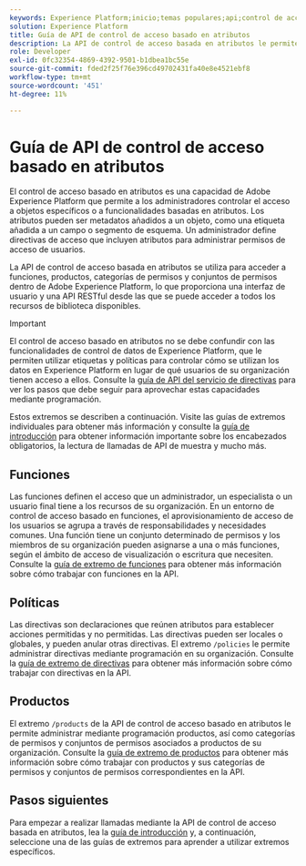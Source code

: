 ```yaml
---
keywords: Experience Platform;inicio;temas populares;api;control de acceso basado en atributos;Control de acceso basado en atributos
solution: Experience Platform
title: Guía de API de control de acceso basado en atributos
description: La API de control de acceso basada en atributos le permite administrar mediante programación las funciones y las directivas de acceso dentro de Adobe Experience Platform. Siga esta guía para aprender a realizar operaciones clave con la API.
role: Developer
exl-id: 0fc32354-4869-4392-9501-b1dbea1bc55e
source-git-commit: fded2f25f76e396cd49702431fa40e8e4521ebf8
workflow-type: tm+mt
source-wordcount: '451'
ht-degree: 11%

---
```


# Guía de API de control de acceso basado en atributos

El control de acceso basado en atributos es una capacidad de Adobe Experience Platform que permite a los administradores controlar el acceso a objetos específicos o a funcionalidades basadas en atributos. Los atributos pueden ser metadatos añadidos a un objeto, como una etiqueta añadida a un campo o segmento de esquema. Un administrador define directivas de acceso que incluyen atributos para administrar permisos de acceso de usuarios.

La API de control de acceso basada en atributos se utiliza para acceder a funciones, productos, categorías de permisos y conjuntos de permisos dentro de Adobe Experience Platform, lo que proporciona una interfaz de usuario y una API RESTful desde las que se puede acceder a todos los recursos de biblioteca disponibles.

>[!IMPORTANT]
>
>El control de acceso basado en atributos no se debe confundir con las funcionalidades de control de datos de Experience Platform, que le permiten utilizar etiquetas y políticas para controlar cómo se utilizan los datos en Experience Platform en lugar de qué usuarios de su organización tienen acceso a ellos. Consulte la [guía de API del servicio de directivas](../../../data-governance/api/overview.md) para ver los pasos que debe seguir para aprovechar estas capacidades mediante programación.

Estos extremos se describen a continuación. Visite las guías de extremos individuales para obtener más información y consulte la [guía de introducción](./getting-started.md) para obtener información importante sobre los encabezados obligatorios, la lectura de llamadas de API de muestra y mucho más.

## Funciones

Las funciones definen el acceso que un administrador, un especialista o un usuario final tiene a los recursos de su organización. En un entorno de control de acceso basado en funciones, el aprovisionamiento de acceso de los usuarios se agrupa a través de responsabilidades y necesidades comunes. Una función tiene un conjunto determinado de permisos y los miembros de su organización pueden asignarse a una o más funciones, según el ámbito de acceso de visualización o escritura que necesiten. Consulte la [guía de extremo de funciones](./roles.md) para obtener más información sobre cómo trabajar con funciones en la API.

## Políticas

Las directivas son declaraciones que reúnen atributos para establecer acciones permitidas y no permitidas. Las directivas pueden ser locales o globales, y pueden anular otras directivas. El extremo `/policies` le permite administrar directivas mediante programación en su organización. Consulte la [guía de extremo de directivas](./policies.md) para obtener más información sobre cómo trabajar con directivas en la API.

## Productos

El extremo `/products` de la API de control de acceso basado en atributos le permite administrar mediante programación productos, así como categorías de permisos y conjuntos de permisos asociados a productos de su organización. Consulte la [guía de extremo de productos](./products.md) para obtener más información sobre cómo trabajar con productos y sus categorías de permisos y conjuntos de permisos correspondientes en la API.

## Pasos siguientes

Para empezar a realizar llamadas mediante la API de control de acceso basada en atributos, lea la [guía de introducción](./getting-started.md) y, a continuación, seleccione una de las guías de extremos para aprender a utilizar extremos específicos.
